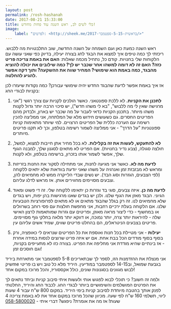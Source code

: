 ```yaml
---
layout: post
permalink: /rosh-hashanah
date: 2017-08-21 15:33:00
title: בלי לשים לב, ראש השנה עוד פחות מחודש!
image:
    label: "לפרטים: <http://sheek.me/בראשית-5-15-ספטמבר-2017/>"
---
```


ראש השנה כמעת כאן ועם השמחה על השנה החדשה, שוב התלבטויות מה ללבוש.
ריכזתי לך כמה טיפים איך למצוא את הבגד לחג בצורה יעילה, בדיוק כפי שאני עושה עם הלקוחות שלי בחנויות.
קודם כל, נתחיל מכמה שאלות:
**האם את באמת צריכה פריט כזה? האם זה לא דומה למשהו אחר שכבר יש לך? כמה שילובים את יכולה להוציא מהבגד, כמה באמת הוא שימושי? המחיר שווה את ההשקעה? ותוך דקה אפשר להגיע להחלטה.**

אז איך באמת אפשר לדעת שהבגד החדש יהיה שימושי עבורכן?
כמה נקודות שיעזרו לכן בקניות לבגדי החג:

1. **לתכנן את הקניות.** לא ללכת ספונטאני. כאשר הולכים לקניות עם צורך רגשי ("אני מרגישה שאין לי מה ללבוש", "בא לי משהו חדש"), יש סיכוי הרבה יותר גדול לקנות משהו מיותר. בתכנון הקניות כדאי לעבור על מה שכבר יש בארון, ולבדוק מהם הפריטים החסרים. גם כשעושים חידוש מלא של המלתחה, אני ממליצה להכין רשימה עם הערכה כללית של הפריטים הרצויים.
למי שיותר מתאימות קניות ספונטניות "על הדרך" - אני ממליצה לשמור רשימה בטלפון, וכך לא תקנו פריטים מיותרים.

2. **לא להתעקש, לעשות את זה בקלילות.** לא בכל מחיר אתן חייבות למצוא, למשל, חולצה סגולה, (צבע נדיר בחנויות). אם הפריט לא מתאים לסגנון שלך, למבנה הגוף שלך, אפשר לשמור אותו בזכרון, ברשימה בטלפון, ולא לקנות.

3. **לדעת מה לא.** כאשר אני מגיעה לחנות, אני מתחילה לסקור את החנות בזריזות ומראש לא מבזבזת זמן ואנרגיה על משהו שאני יודעת בוודאות שלא יתאים ללקוחה (לפי הצבעים, הגזרות וסוג הבד). יש נשים שבדי הלייקרה ממש לא מחמיאים להן, וצבעים מסויימים מחווירים אותן. אז מראש לדלג עליהם.

4. **לדעת מה כן.** איזה צבעים, סוגי בד וגזרות כן יתאימו ללקוחה שלי. זה די פשוט ומאוד הגיוני. הבגד מאזן את הגוף שלנו. ולכן יש בגדים שאנו מרגישות בהן יפות, ויש בגדים שלא מחמיאים לנו. זה רק בגלל שהבגד מתאים או לא מתאים לפרופורציות הטבעיות שלנו.
אם הלקוחה בעלת ירכיים רחבות, אני מחפשת חולצות עם פסי רוחב בשרוולים או במחשוף - כדי ליצור מראה מאוזן, ופריטים עם גזרות שמותאמות לרצון האישי שלה - להיראות יותר צרה, יותר נמוכה, או דווקא יותר מלאה בחלקי גוף מסויימים.
פריטים בצבעים הניטראלים, הם בהחלט פריטים שווים, שמיד אשים עליהם עין.

5. **יעילות** - אני מטיילת בכל חנות ואוספת את כל הפריטים שנראים לי כאופציה, ורק בסוף בסוף מודדים הכל בבת אחת.  אם יש איזה פריט שרוצים לנסות במידה אחרת - אז בינתיים שהיא מודדת אני מחליפה את הפריט.
בצורה כזו לא מתעייפים בקניות, וגם חוסכים זמן!

אני מנצלת את ההזדמנות הזו, לספר לך שבתאריכים 5-8 לספטמבר אני מתארחת ביריד שיקme בגבעת שמואל, וב14-15 לספטמבר במודיעין. היריד מלא כל טוב ויש בו פריטי לבוש מגוונים בסגנונות שונים, כולל אקססוריז, והכל מרוכז במקום אחד!

ולמה זה חשוב? כי תוכלי לבוא לפגוש אותי ולעשות איתי סיבוב קניות וביחד נתאים לך את הפרטים המושלמים והשימושיים ביותר לבגדי החג.
לכבוד החג והיריד, החלטתי לפנק אותך בהטבה מיוחדת לסיבוב קניות בימי היריד.
במקום 800 ש"ח עבור 4 שעות ליווי,  תשלמי 160 ש"ח לפי שעה. מכיוון שהכל מרוכז במקום אחד את לא באמת צריכה 4 שעות!
אז מה את אומרת? ניפגש?
דברי איתי - [058-5800020](tel:0585800020)
